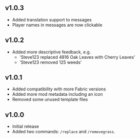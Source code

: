 ## v1.0.3

- Added translation support to messages
- Player names in messages are now clickable

## v1.0.2

- Added more descriptive feedback, e.g.
  - 'Steve123 replaced 4816 Oak Leaves with Cherry Leaves'
  - 'Steve123 removed 125 weeds'

## v1.0.1

- Added compatibility with more Fabric versions
- Added more mod metadata including an icon
- Removed some unused template files

## v1.0.0

- Initial release
- Added two commands: `/replace` and `/removegrass`.
